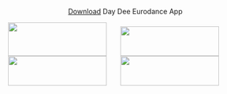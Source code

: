<p align="center"><a href="http://bit.ly/daydeeapp
">Download</a> Day Dee Eurodance App<br>

<a href="https://amzn.to/2RsvLTM" imageanchor="1" style="margin-left: 1em; margin-right: 1em;"><img border="0" data-original-height="191" data-original-width="65" height="68" src="https://1.bp.blogspot.com/-1hwWPVaTEHM/YP7Nk0Zv-bI/AAAAAAAABFc/rIGs4blwO581JXzLUfefcGLnTxswehSDgCLcBGAsYHQ/w200-h68/amazon-apps-store-en.png" width="200" /></a><a href="http://bit.ly/daydeeapp"  title="App" imageanchor="1" style="margin-left: 1em; margin-right: 1em;"><img border="0" data-original-height="828" data-original-width="829" height="60" src="https://cdn.onlineradiobox.com/img/google-play-badge2_en.png" width="200" /></a><br /><a href="http://apps.samsung.com/appquery/appDetail.as?appId=codlab.daydeeeurodanceradio"  title="App" imageanchor="1" style="margin-left: 1em; margin-right: 1em;"><img border="0" data-original-height="828" data-original-width="829" height="60" src="https://1.bp.blogspot.com/-oz5a1xHWGQs/YP7TfII5TLI/AAAAAAAABFk/YNEtuwzY8MAV6w2P_lSmyMHwkxZDJv3IACLcBGAsYHQ/s16000/galaxy_apps_badge_black.png" width="200"/></a><a href="https://appgallery.huawei.com/#/app/C103030591"  title="App" imageanchor="1" style="margin-left: 1em; margin-right: 1em;"><img border="0" data-original-height="" data-original-width="" height="60" src="https://1.bp.blogspot.com/-F8S1qzOSKgg/YP7LVDbVL_I/AAAAAAAABFY/xVSLUQOyH5cwoWKzX588376QnAKQl-txwCPcBGAYYCw/s16000/appgallery.png" width="200" /></a>
